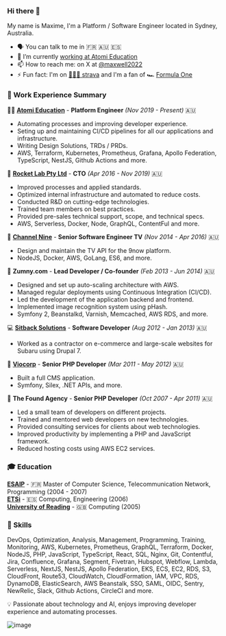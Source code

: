 ### Hi there 👋

My name is Maxime, I'm a Platform / Software Engineer located in Sydney, Australia.

- 🗣️ You can talk to me in 🇫🇷 🇦🇺 🇪🇸
- 🔭 I’m currently [working at Atomi Education](https://getatomi.com/careers)
- 📫 How to reach me: on X at [@maxwell2022](https://x.com/maxwell2022)
- ⚡ Fun fact: I'm on [🏊🏼‍♂️ strava](https://www.strava.com/athletes/4221773) and I'm a fan of 🏎️ [Formula One](https://www.formula1.com)

### 👔 Work Experience Summary

👨‍🏫 [**Atomi Education**](https://getatomi.com) - **Platform Engineer** _(Nov 2019 - Present)_ 🇦🇺

- Automating processes and improving developer experience.
- Seting up and maintaining CI/CD pipelines for all our applications and infrastructure.
- Writing Design Solutions, TRDs / PRDs.
- AWS, Terraform, Kubernetes, Prometheus, Grafana, Apollo Federation, TypeScript, NestJS, Github Actions and more.

🚀 [**Rocket Lab Pty Ltd**](https://rocketlab.com.au) - **CTO** _(Apr 2016 - Nov 2019)_ 🇦🇺

- Improved processes and applied standards.
- Optimized internal infrastructure and automated to reduce costs.
- Conducted R&D on cutting-edge technologies.
- Trained team members on best practices.
- Provided pre-sales technical support, scope, and technical specs.
- AWS, Serverless, Docker, Node, GraphQL, ContentFul and more.

📡 [**Channel Nine**](https://9now.com.au) - **Senior Software Engineer TV** _(Nov 2014 - Apr 2016)_ 🇦🇺

- Design and maintain the TV API for the 9now platform.
- NodeJS, Docker, AWS, GoLang, ES6, and more.

💼 **Zumny.com** - **Lead Developer / Co-founder** _(Feb 2013 - Jun 2014)_ 🇦🇺

- Designed and set up auto-scaling architecture with AWS.
- Managed regular deployments using Continuous Integration (CI/CD).
- Led the development of the application backend and frontend.
- Implemented image recognition system using pHash.
- Symfony 2, Beanstalkd, Varnish, Memcached, AWS RDS, and more.

💻 [**Sitback Solutions**](https://www.sitback.com.au) - **Software Developer** _(Aug 2012 - Jan 2013)_ 🇦🇺

- Worked as a contractor on e-commerce and large-scale websites for Subaru using Drupal 7.

🎥 [**Viocorp**](https://www.viostream.com) - **Senior PHP Developer** _(Mar 2011 - May 2012)_ 🇦🇺

- Built a full CMS application.
- Symfony, Silex, .NET APIs, and more.

🔎 **The Found Agency** - **Senior PHP Developer** _(Oct 2007 - Apr 2011)_ 🇦🇺

- Led a small team of developers on different projects.
- Trained and mentored web developers on new technologies.
- Provided consulting services for clients about web technologies.
- Improved productivity by implementing a PHP and JavaScript framework.
- Reduced hosting costs using AWS EC2 services.

### 🎓 Education

[**ESAIP**](https://www.esaip.org) - 🇫🇷 Master of Computer Science, Telecommunication Network, Programming (2004 - 2007)  
[**ETSi**](https://www.etsi.us.es) - 🇪🇸 Computing, Engineering (2006)  
[**University of Reading**](https://www.reading.ac.uk) - 🇬🇧 Computing (2005)

### 🔧 Skills

DevOps, Optimization, Analysis, Management, Programming, Training, Monitoring, AWS, Kubernetes, Prometheus, GraphQL, Terraform, Docker, NodeJS, PHP, JavaScript, TypeScript, React, SQL, Nginx, Git, Contentful, Jira, Confluence, Grafana, Segment, Fivetran, Hubspot, Webflow, Lambda, Serverless, NextJS, NestJS, Apollo Federation, EKS, ECS, EC2, RDS, S3, CloudFront, Route53, CloudWatch, CloudFormation, IAM, VPC, RDS, DynamoDB, ElasticSearch, AWS Beanstalk, SSO, SAML, OIDC, Sentry, NewRelic, Slack, Github Actions, CircleCI and more.

💡 Passionate about technology and AI, enjoys improving developer experience and automating processes.

![image](https://github.com/Maxwell2022/maxwell2022/assets/670701/5acdd0d8-4e79-4d67-9cbc-1a2dff947f9e)
